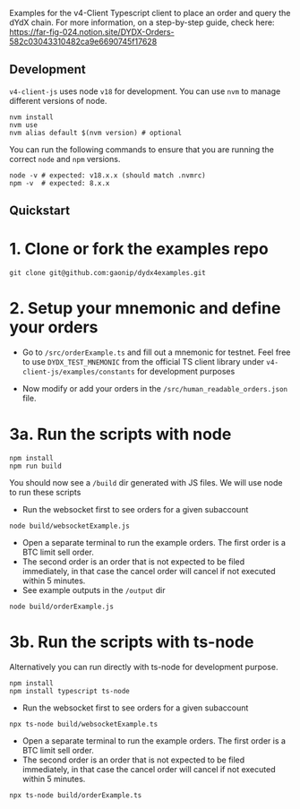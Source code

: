 Examples for the v4-Client Typescript client to place an order and query the dYdX chain.
For more information, on a step-by-step guide, check here: https://far-fig-024.notion.site/DYDX-Orders-582c03043310482ca9e6690745f17628

## Development

`v4-client-js` uses node `v18` for development. You can use `nvm` to manage different versions of node.

```
nvm install
nvm use
nvm alias default $(nvm version) # optional
```

You can run the following commands to ensure that you are running the correct `node` and `npm` versions.

```
node -v # expected: v18.x.x (should match .nvmrc)
npm -v  # expected: 8.x.x
```

## Quickstart

# 1. Clone or fork the examples repo

```
git clone git@github.com:gaonip/dydx4examples.git
```

# 2. Setup your mnemonic and define your orders

- Go to `/src/orderExample.ts` and fill out a mnemonic for testnet. Feel free to use `DYDX_TEST_MNEMONIC` from the official TS client library under `v4-client-js/examples/constants` for development purposes

- Now modify or add your orders in the `/src/human_readable_orders.json` file.

# 3a. Run the scripts with node

```
npm install
npm run build
```

You should now see a `/build` dir generated with JS files. We will use node to run these scripts

- Run the websocket first to see orders for a given subaccount

```
node build/websocketExample.js
```

- Open a separate terminal to run the example orders. The first order is a BTC limit sell order.
- The second order is an order that is not expected to be filed immediately, in that case the cancel order will cancel if not executed within 5 minutes.
- See example outputs in the `/output` dir

```
node build/orderExample.js
```

# 3b. Run the scripts with ts-node

Alternatively you can run directly with ts-node for development purpose.

```
npm install
npm install typescript ts-node
```

- Run the websocket first to see orders for a given subaccount

```
npx ts-node build/websocketExample.ts
```

- Open a separate terminal to run the example orders. The first order is a BTC limit sell order.
- The second order is an order that is not expected to be filed immediately, in that case the cancel order will cancel if not executed within 5 minutes.

```
npx ts-node build/orderExample.ts
```
